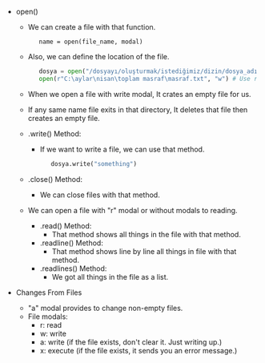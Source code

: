 - open() 
   - We can create a file with that function.
      ```pyton
         name = open(file_name, modal)
      ```
   - Also, we can define the location of the file.
      ```python
         dosya = open("/dosyayı/oluşturmak/istediğimiz/dizin/dosya_adı", "w")
         open(r"C:\aylar\nisan\toplam masraf\masraf.txt", "w") # Use r to pass from escape strings.
      ```
   - When we open a file with write modal, It crates an empty file for us.
   - If any same name file exits in that directory, It deletes that file then creates an empty file.
   
   - .write() Method:
      - If we want to write a file, we can use that method.
         ```python
            dosya.write("something")
         ```
   - .close() Method:
      - We can close files with that method.

   - We can open a file with "r" modal or without modals to reading.
      - .read() Method:
         - That method shows all things in the file with that method.
      - .readline() Method:
         - That method shows line by line all things in file with that method.
      - .readlines() Method:
         - We got all things in the file as a list.

- Changes From Files
   - "a" modal provides to change non-empty files.
   - File modals:
      - r: read
      - w: write
      - a: write (if the file exists, don't clear it. Just writing up.)
      - x: execute (if the file exists, it sends you an error message.)
         
